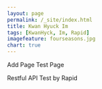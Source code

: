 ```yaml
---
layout: page
permalink: /_site/index.html
title: Kwan Hyuck Im
tags: [KwanHyck, Im, Rapid]
imagefeature: fourseasons.jpg
chart: true
---
```


Add Page Test Page 

Restful API Test by Rapid